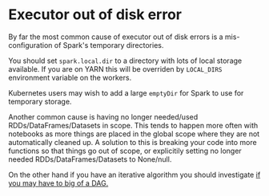 # Executor out of disk error

By far the most common cause of executor out of disk errors is a mis-configuration of Spark's temporary directories.


You should set `spark.local.dir` to a directory with lots of local storage available. If you are on YARN this will be overriden by `LOCAL_DIRS` environment variable on the workers.


Kubernetes users may wish to add a large `emptyDir` for Spark to use for temporary storage.


Another common cause is having no longer needed/used RDDs/DataFrames/Datasets in scope. This tends to happen more often with notebooks as more things are placed in the global scope where they are not automatically cleaned up. A solution to this is breaking your code into more functions so that things go out of scope, or explicitily setting no longer needed RDDs/DataFrames/Datasets to None/null.


On the other hand if you have an iterative algorithm you should investigate [if you may have to big of a DAG.](./toobigdag.md)
